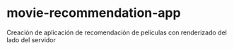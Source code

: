 # movie-recommendation-app
Creación de aplicación de recomendación de películas con renderizado del lado del servidor
